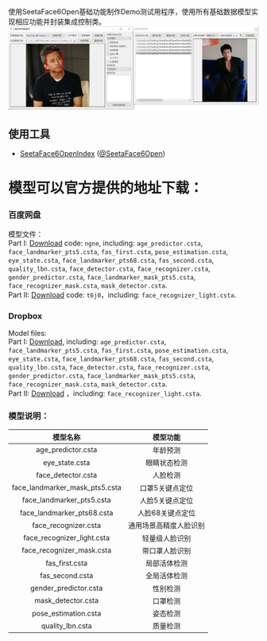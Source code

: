 使用SeetaFace6Open基础功能制作Demo测试用程序，使用所有基础数据模型实现相应功能并封装集成控制类。  
![程序预览图](https://github.com/cipher1985/SeetaFace6OpenDemo/blob/main/preview.png?raw=true)  
  
## 使用工具
* [SeetaFace6OpenIndex](https://github.com/SeetaFace6Open/index) ([@SeetaFace6Open](https://github.com/SeetaFace6Open))

# 模型可以官方提供的地址下载：
### 百度网盘
模型文件：  
Part I: [Download](https://pan.baidu.com/s/1LlXe2-YsUxQMe-MLzhQ2Aw) code: `ngne`, including: `age_predictor.csta`, `face_landmarker_pts5.csta`, `fas_first.csta`, `pose_estimation.csta`, `eye_state.csta`, `face_landmarker_pts68.csta`, `fas_second.csta`, `quality_lbn.csta`, `face_detector.csta`, `face_recognizer.csta`, `gender_predictor.csta`, `face_landmarker_mask_pts5.csta`, `face_recognizer_mask.csta`, `mask_detector.csta`.   
Part II: [Download](https://pan.baidu.com/s/1xjciq-lkzEBOZsTfVYAT9g) code: `t6j0`，including: `face_recognizer_light.csta`.  

### Dropbox
Model files:  
Part I: [Download](https://www.dropbox.com/s/julk1f16riu0dyp/sf6.0_models.zip?dl=0), including: `age_predictor.csta`, `face_landmarker_pts5.csta`, `fas_first.csta`, `pose_estimation.csta`, `eye_state.csta`, `face_landmarker_pts68.csta`, `fas_second.csta`, `quality_lbn.csta`, `face_detector.csta`, `face_recognizer.csta`, `gender_predictor.csta`, `face_landmarker_mask_pts5.csta`, `face_recognizer_mask.csta`, `mask_detector.csta`.   
Part II: [Download](https://www.dropbox.com/s/d296i7efnz5evbx/face_recognizer_light.csta?dl=0) ，including: `face_recognizer_light.csta`.  

### 模型说明：
| 模型名称 | 模型功能 |
| :-: | :-: |
| age_predictor.csta | 年龄预测 |
| eye_state.csta | 眼睛状态检测 |
| face_detector.csta | 人脸检测 |
| face_landmarker_mask_pts5.csta | 口罩5关键点定位 |
| face_landmarker_pts5.csta | 人脸5关键点定位 |
| face_landmarker_pts68.csta | 人脸68关键点定位 |
| face_recognizer.csta | 通用场景高精度人脸识别 |
| face_recognizer_light.csta | 轻量级人脸识别 |
| face_recognizer_mask.csta | 带口罩人脸识别 |
| fas_first.csta | 局部活体检测 |
| fas_second.csta | 全局活体检测 |
| gender_predictor.csta | 性别检测 |
| mask_detector.csta | 口罩检测 |
| pose_estimation.csta | 姿态检测 |
| quality_lbn.csta | 质量检测 |
